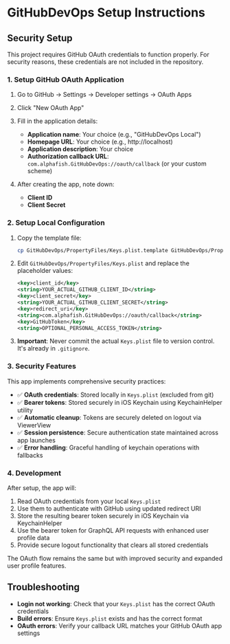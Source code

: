 # GitHubDevOps Setup Instructions

## Security Setup

This project requires GitHub OAuth credentials to function properly. For security reasons, these credentials are not included in the repository.

### 1. Setup GitHub OAuth Application

1. Go to GitHub → Settings → Developer settings → OAuth Apps
2. Click "New OAuth App"
3. Fill in the application details:
   - **Application name**: Your choice (e.g., "GitHubDevOps Local")
   - **Homepage URL**: Your choice (e.g., http://localhost)
   - **Application description**: Your choice
   - **Authorization callback URL**: `com.alphafish.GitHubDevOps://oauth/callback` (or your custom scheme)

4. After creating the app, note down:
   - **Client ID**
   - **Client Secret**

### 2. Setup Local Configuration

1. Copy the template file:
   ```bash
   cp GitHubDevOps/PropertyFiles/Keys.plist.template GitHubDevOps/PropertyFiles/Keys.plist
   ```

2. Edit `GitHubDevOps/PropertyFiles/Keys.plist` and replace the placeholder values:
   ```xml
   <key>client_id</key>
   <string>YOUR_ACTUAL_GITHUB_CLIENT_ID</string>
   <key>client_secret</key>
   <string>YOUR_ACTUAL_GITHUB_CLIENT_SECRET</string>
   <key>redirect_uri</key>
   <string>com.alphafish.GitHubDevOps://oauth/callback</string>
   <key>GitHubToken</key>
   <string>OPTIONAL_PERSONAL_ACCESS_TOKEN</string>
   ```

3. **Important**: Never commit the actual `Keys.plist` file to version control. It's already in `.gitignore`.

### 3. Security Features

This app implements comprehensive security practices:

- ✅ **OAuth credentials**: Stored locally in `Keys.plist` (excluded from git)
- ✅ **Bearer tokens**: Stored securely in iOS Keychain using KeychainHelper utility
- ✅ **Automatic cleanup**: Tokens are securely deleted on logout via ViewerView
- ✅ **Session persistence**: Secure authentication state maintained across app launches
- ✅ **Error handling**: Graceful handling of keychain operations with fallbacks

### 4. Development

After setup, the app will:
1. Read OAuth credentials from your local `Keys.plist`
2. Use them to authenticate with GitHub using updated redirect URI
3. Store the resulting bearer token securely in iOS Keychain via KeychainHelper
4. Use the bearer token for GraphQL API requests with enhanced user profile data
5. Provide secure logout functionality that clears all stored credentials

The OAuth flow remains the same but with improved security and expanded user profile features.

## Troubleshooting

- **Login not working**: Check that your `Keys.plist` has the correct OAuth credentials
- **Build errors**: Ensure `Keys.plist` exists and has the correct format
- **OAuth errors**: Verify your callback URL matches your GitHub OAuth app settings